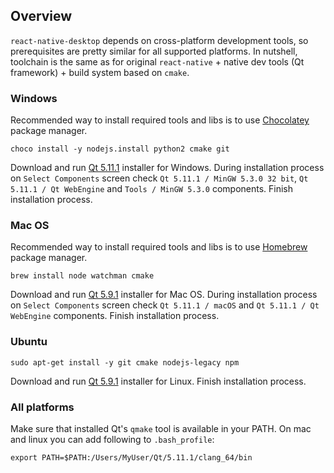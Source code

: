 ## Overview

`react-native-desktop` depends on cross-platform development tools, so prerequisites are pretty similar for all supported platforms. In nutshell, toolchain is the same as for original `react-native` + native dev tools (Qt framework) + build system based on `cmake`.

### Windows

Recommended way to install required tools and libs is to use [Chocolatey](https://chocolatey.org/) package manager.

```
choco install -y nodejs.install python2 cmake git
```

Download and run [Qt 5.11.1](https://download.qt.io/archive/qt/5.11/5.11.1/qt-opensource-windows-x86-5.11.1.exe) installer for Windows. During installation process on `Select Components` screen check `Qt 5.11.1 / MinGW 5.3.0 32 bit`, `Qt 5.11.1 / Qt WebEngine` and `Tools / MinGW 5.3.0` components. Finish installation process.

### Mac OS

Recommended way to install required tools and libs is to use [Homebrew](https://brew.sh/) package manager.

```
brew install node watchman cmake
```

Download and run [Qt 5.9.1](https://download.qt.io/archive/qt/5.11/5.11.1/qt-opensource-mac-x64-5.11.1.dmg) installer for Mac OS. During installation process on `Select Components` screen check `Qt 5.11.1 / macOS` and `Qt 5.11.1 / Qt WebEngine` components. Finish installation process.

### Ubuntu

```
sudo apt-get install -y git cmake nodejs-legacy npm
```

Download and run [Qt 5.9.1](https://download.qt.io/archive/qt/5.11/5.11.1/qt-opensource-linux-x64-5.11.1.run) installer for Linux. Finish installation process.

### All platforms

Make sure that installed Qt's `qmake` tool is available in your PATH.
On mac and linux you can add following to `.bash_profile`:

`export PATH=$PATH:/Users/MyUser/Qt/5.11.1/clang_64/bin`
